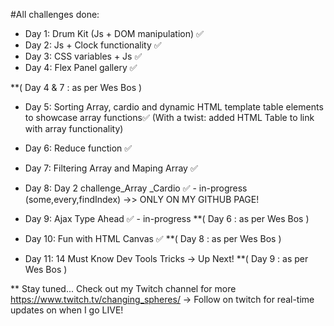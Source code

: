#All challenges done:

- Day 1: Drum Kit (Js + DOM manipulation) ✅
- Day 2: Js + Clock functionality ✅
- Day 3: CSS variables + Js ✅
- Day 4: Flex Panel gallery ✅ 

**( Day 4 & 7 : as per Wes Bos )
- Day 5: Sorting Array, cardio and dynamic HTML template table elements to showcase array functions✅ 
  (With a twist: added HTML Table to link with array functionality)
- Day 6: Reduce function ✅ 
- Day 7: Filtering Array and Maping Array ✅ 
- Day 8: Day 2 challenge_Array _Cardio ✅ - in-progress
  (some,every,findIndex) ->> ONLY ON MY GITHUB PAGE!

- Day 9: Ajax Type Ahead ✅ - in-progress **( Day 6 : as per Wes Bos )


- Day 10: Fun with HTML Canvas ✅  **( Day 8 : as per Wes Bos )

- Day 11: 14 Must Know Dev Tools Tricks -> Up Next! **( Day 9 : as per Wes Bos )

** Stay tuned... Check out my Twitch channel for more
https://www.twitch.tv/changing_spheres/ -> Follow on twitch for real-time updates on when I go LIVE!

